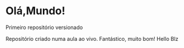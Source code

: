 # Olá,Mundo!
 Primeiro repositório versionado

Repositório criado numa aula ao vivo.
Fantástico, muito bom!
Hello
Blz